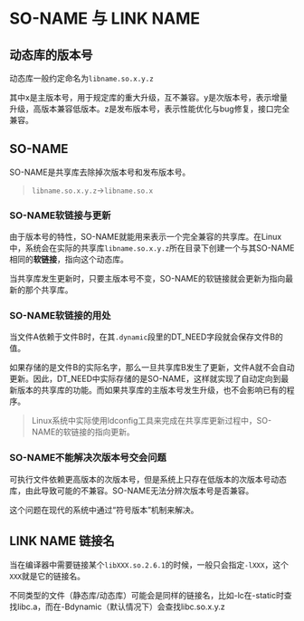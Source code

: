 # SO-NAME 与 LINK NAME

## 动态库的版本号

动态库一般约定命名为`libname.so.x.y.z`

其中x是主版本号，用于规定库的重大升级，互不兼容。y是次版本号，表示增量升级，高版本兼容低版本。z是发布版本号，表示性能优化与bug修复，接口完全兼容。

## SO-NAME

SO-NAME是共享库去除掉次版本号和发布版本号。

> `libname.so.x.y.z`->`libname.so.x`

### SO-NAME软链接与更新

由于版本号的特性，SO-NAME就能用来表示一个完全兼容的共享库。在Linux中，系统会在实际的共享库`libname.so.x.y.z`所在目录下创建一个与其SO-NAME相同的**软链接**，指向这个动态库。

当共享库发生更新时，只要主版本号不变，SO-NAME的软链接就会更新为指向最新的那个共享库。

### SO-NAME软链接的用处

当文件A依赖于文件B时，在其`.dynamic`段里的DT_NEED字段就会保存文件B的值。

如果存储的是文件B的实际名字，那么一旦共享库B发生了更新，文件A就不会自动更新。因此，DT_NEED中实际存储的是SO-NAME，这样就实现了自动定向到最新版本的共享库的功能。而如果共享库的主版本号发生升级，也不会影响已有的程序。

> Linux系统中实际使用ldconfig工具来完成在共享库更新过程中，SO-NAME的软链接的指向更新。

### SO-NAME不能解决次版本号交会问题

可执行文件依赖更高版本的次版本号，但是系统上只存在低版本的次版本号动态库，由此导致可能的不兼容。SO-NAME无法分辨次版本号是否兼容。

这个问题在现代的系统中通过“符号版本”机制来解决。

## LINK NAME 链接名

当在编译器中需要链接某个`libXXX.so.2.6.1`的时候，一般只会指定`-lXXX`，这个`XXX`就是它的链接名。

不同类型的文件（静态库/动态库）可能会是同样的链接名，比如-lc在-static时查找libc.a，而在-Bdynamic（默认情况下）会查找libc.so.x.y.z
